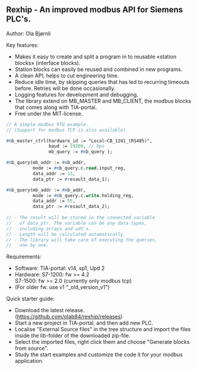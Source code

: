Rexhip - An improved modbus API for Siemens PLC's.
---------------------------------------------
Author:   Ola Bjørnli

Key features:
 - Makes it easy to create and split a program in to reusable «station blocks» (interface blocks).
 - Station blocks can easily be reused and combined in new programs.
 - A clean API, helps to cut engineering time.
 - Reduce idle time, by skipping queries that has led to recurring timeouts before. Retries will be done occasionally.
 - Logging features for development and debugging.
 - The library extend on MB_MASTER and MB_CLIENT, the modbus blocks that comes along with TIA-portal.
 - Free under the MIT-license.

```pascal
// A simple modbus RTU example. 
// (Support for modbus TCP is also available)

#mb_master_ctrl(hardware_id := "Local~CB_1241_(RS485)", 
                baud := 19200, // bps                
                mb_query := #mb_query ); 

#mb_query(mb_addr := #mb_addr,                  
          mode := #mb_query.c.read.input_reg, 
          data_addr := 13,                      
          data_ptr := #resault_data_1);                   

#mb_query(mb_addr := #mb_addr,                 
          mode := #mb_query.c.write.holding_reg, 
          data_addr := 55,                            
          data_ptr := #resault_data_2);
		  
// - The result will be stored in the connected variable 
//   of data_ptr. The variable can be any data types, 
//   including arrays and udt's.
// - Length will be calculated automatically. 
// - The library will take care of executing the queries, 
//   one by one. 
```
   
Requirements:
 - Software: TIA-portal: v14, sp1, Upd 2
 - Hardware: S7-1200: fw >= 4.2   
             S7-1500: fw >= 2.0   (currently only modbus tcp)
 - (For older fw. use v1 "_old_version_v1")
   
Quick starter guide:
 - Download the latest release. (https://github.com/olab84/rexhip/releases)
 - Start a new project in TIA-portal, and then add new PLC.
 - Localise "External Source files" in the tree structure and import the files inside the lib-folder of the downloaded zip-file.
 - Select the imported files, right click them and choose "Generate blocks from source".
 - Study the start examples and customize the code it for your modbus application.
